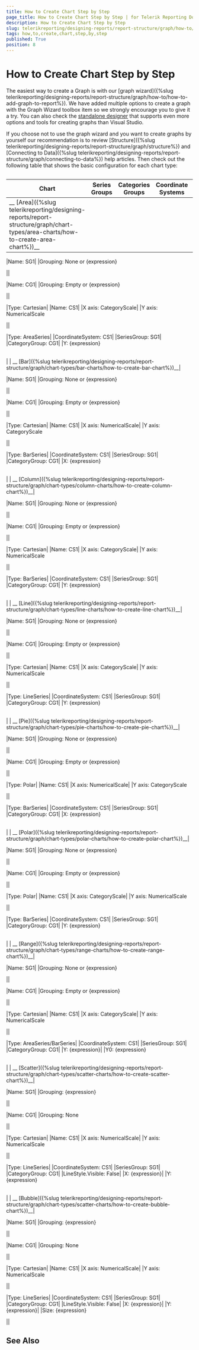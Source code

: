 ```yaml
---
title: How to Create Chart Step by Step
page_title: How to Create Chart Step by Step | for Telerik Reporting Documentation
description: How to Create Chart Step by Step
slug: telerikreporting/designing-reports/report-structure/graph/how-to/how-to-create-chart-step-by-step
tags: how,to,create,chart,step,by,step
published: True
position: 8
---
```


# How to Create Chart Step by Step



The easiest way to create a Graph is with our [graph wizard]({%slug telerikreporting/designing-reports/report-structure/graph/how-to/how-to-add-graph-to-report%}).         We have added multiple options to create a graph with the Graph Wizard toolbox item so we strongly encourage you to         give it a try. You can also check the          [standalone designer](http://www.telerik.com/products/reporting/report-designer.aspx)          that supports even more options and tools for creating graphs than Visual Studio.          

If you choose not to use the graph wizard and you want to create graphs by yourself our         recommendation is to review [Structure]({%slug telerikreporting/designing-reports/report-structure/graph/structure%})          and [Connecting to Data]({%slug telerikreporting/designing-reports/report-structure/graph/connecting-to-data%}) help articles.         Then check out the following table that shows the basic configuration for each chart type:       

## 


| Chart | Series Groups | Categories Groups | Coordinate Systems | Series |
| ------ | ------ | ------ | ------ | ------ |
| __ [Area]({%slug telerikreporting/designing-reports/report-structure/graph/chart-types/area-charts/how-to-create-area-chart%})__|



|Name: SG1|
|Grouping: None or {expression}


||



|Name: CG1|
|Grouping: Empty or {expression}


||



|Type: Cartesian|
|Name: CS1|
|X axis: CategoryScale|
|Y axis: NumericalScale


||



|Type: AreaSeries|
|CoordinateSystem: CS1|
|SeriesGroup: SG1|
|CategoryGroup: CG1|
|Y: {expression}


|   |   |
| ------ | ------ |
|
| __ [Bar]({%slug telerikreporting/designing-reports/report-structure/graph/chart-types/bar-charts/how-to-create-bar-chart%})__|



|Name: SG1|
|Grouping: None or {expression}


||



|Name: CG1|
|Grouping: Empty or {expression}


||



|Type: Cartesian|
|Name: CS1|
|X axis: NumericalScale|
|Y axis: CategoryScale


||



|Type: BarSeries|
|CoordinateSystem: CS1|
|SeriesGroup: SG1|
|CategoryGroup: CG1|
|X: {expression}


|   |   |
| ------ | ------ |
|
| __ [Column]({%slug telerikreporting/designing-reports/report-structure/graph/chart-types/column-charts/how-to-create-column-chart%})__|



|Name: SG1|
|Grouping: None or {expression}


||



|Name: CG1|
|Grouping: Empty or {expression}


||



|Type: Cartesian|
|Name: CS1|
|X axis: CategoryScale|
|Y axis: NumericalScale


||



|Type: BarSeries|
|CoordinateSystem: CS1|
|SeriesGroup: SG1|
|CategoryGroup: CG1|
|Y: {expression}


|   |   |
| ------ | ------ |
|
| __ [Line]({%slug telerikreporting/designing-reports/report-structure/graph/chart-types/line-charts/how-to-create-line-chart%})__|



|Name: SG1|
|Grouping: None or {expression}


||



|Name: CG1|
|Grouping: Empty or {expression}


||



|Type: Cartesian|
|Name: CS1|
|X axis: CategoryScale|
|Y axis: NumericalScale


||



|Type: LineSeries|
|CoordinateSystem: CS1|
|SeriesGroup: SG1|
|CategoryGroup: CG1|
|Y: {expression}


|   |   |
| ------ | ------ |
|
| __ [Pie]({%slug telerikreporting/designing-reports/report-structure/graph/chart-types/pie-charts/how-to-create-pie-chart%})__|



|Name: SG1|
|Grouping: None or {expression}


||



|Name: CG1|
|Grouping: Empty or {expression}


||



|Type: Polar|
|Name: CS1|
|X axis: NumericalScale|
|Y axis: CategoryScale


||



|Type: BarSeries|
|CoordinateSystem: CS1|
|SeriesGroup: SG1|
|CategoryGroup: CG1|
|X: {expression}


|   |   |
| ------ | ------ |
|
| __ [Polar]({%slug telerikreporting/designing-reports/report-structure/graph/chart-types/polar-charts/how-to-create-polar-chart%})__|



|Name: SG1|
|Grouping: None or {expression}


||



|Name: CG1|
|Grouping: Empty or {expression}


||



|Type: Polar|
|Name: CS1|
|X axis: CategoryScale|
|Y axis: NumericalScale


||



|Type: BarSeries|
|CoordinateSystem: CS1|
|SeriesGroup: SG1|
|CategoryGroup: CG1|
|Y: {expression}


|   |   |
| ------ | ------ |
|
| __ [Range]({%slug telerikreporting/designing-reports/report-structure/graph/chart-types/range-charts/how-to-create-range-chart%})__|



|Name: SG1|
|Grouping: None or {expression}


||



|Name: CG1|
|Grouping: Empty or {expression}


||



|Type: Cartesian|
|Name: CS1|
|X axis: CategoryScale|
|Y axis: NumericalScale


||



|Type: AreaSeries/BarSeries|
|CoordinateSystem: CS1|
|SeriesGroup: SG1|
|CategoryGroup: CG1|
|Y: {expression}|
|Y0: {expression}


|   |   |
| ------ | ------ |
|
| __ [Scatter]({%slug telerikreporting/designing-reports/report-structure/graph/chart-types/scatter-charts/how-to-create-scatter-chart%})__|



|Name: SG1|
|Grouping: {expression}


||



|Name: CG1|
|Grouping: None


||



|Type: Cartesian|
|Name: CS1|
|X axis: NumericalScale|
|Y axis: NumericalScale


||



|Type: LineSeries|
|CoordinateSystem: CS1|
|SeriesGroup: SG1|
|CategoryGroup: CG1|
|LineStyle.Visible: False|
|X: {expression}|
|Y: {expression}


|   |   |
| ------ | ------ |
|
| __ [Bubble]({%slug telerikreporting/designing-reports/report-structure/graph/chart-types/scatter-charts/how-to-create-bubble-chart%})__|



|Name: SG1|
|Grouping: {expression}


||



|Name: CG1|
|Grouping: None


||



|Type: Cartesian|
|Name: CS1|
|X axis: NumericalScale|
|Y axis: NumericalScale


||



|Type: LineSeries|
|CoordinateSystem: CS1|
|SeriesGroup: SG1|
|CategoryGroup: CG1|
|LineStyle.Visible: False|
|X: {expression}|
|Y: {expression}|
|Size: {expression}


||




## See Also

